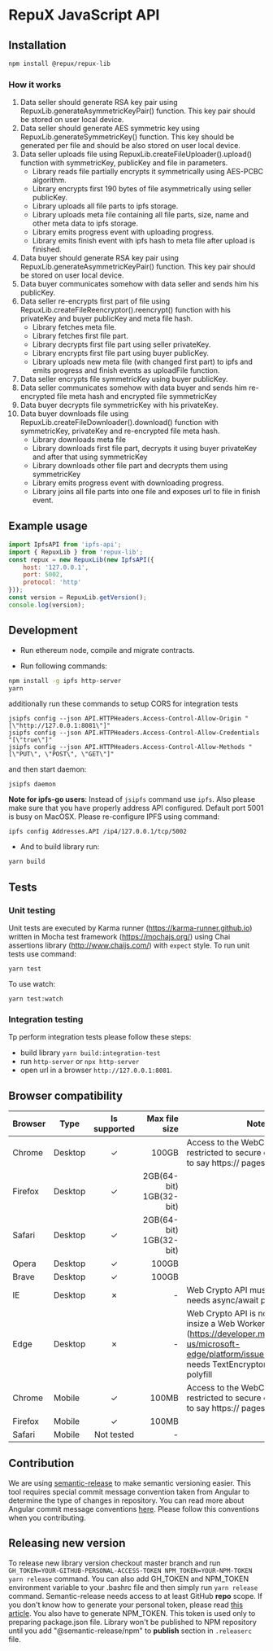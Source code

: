 # RepuX JavaScript API

## Installation
```bash
npm install @repux/repux-lib
```

### How it works
1. Data seller should generate RSA key pair using RepuxLib.generateAsymmetricKeyPair() function. This key pair should be stored on user local device.
2. Data seller should generate AES symmetric key using RepuxLib.generateSymmetricKey() function. This key should be generated per file and should be also stored on user local device.
3. Data seller uploads file using RepuxLib.createFileUploader().upload() function with symmetricKey, publicKey and file in parameters.
   - Library reads file partially encrypts it symmetrically using AES-PCBC algorithm.
   - Library encrypts first 190 bytes of file asymmetrically using seller publicKey.
   - Library uploads all file parts to ipfs storage.
   - Library uploads meta file containing all file parts, size, name and other meta data to ipfs storage.
   - Library emits progress event with uploading progress.
   - Library emits finish event with ipfs hash to meta file after upload is finished.
4. Data buyer should generate RSA key pair using RepuxLib.generateAsymmetricKeyPair() function. This key pair should be stored on user local device.
5. Data buyer communicates somehow with data seller and sends him his publicKey.
6. Data seller re-encrypts first part of file using RepuxLib.createFileReencryptor().reencrypt() function with his privateKey and buyer publicKey and meta file hash.
    - Library fetches meta file.
    - Library fetches first file part.
    - Library decrypts first file part using seller privateKey.
    - Library encrypts first file part using buyer publicKey.
    - Library uploads new meta file (with changed first part) to ipfs and emits progress and finish events as uploadFile function.
7. Data seller encrypts file symmetricKey using buyer publicKey.
8. Data seller communicates somehow with data buyer and sends him re-encrypted file meta hash and encrypted file symmetricKey
9. Data buyer decrypts file symmetricKey with his privateKey.
10. Data buyer downloads file using RepuxLib.createFileDownloader().download() function with symmetricKey, privateKey and re-encrypted file meta hash.
    - Library downloads meta file
    - Library downloads first file part, decrypts it using buyer privateKey and after that using symmetricKey
    - Library downloads other file part and decrypts them using symmetricKey
    - Library emits progress event with downloading progress.
    - Library joins all file parts into one file and exposes url to file in finish event.

## Example usage
```javascript
import IpfsAPI from 'ipfs-api';
import { RepuxLib } from 'repux-lib';
const repux = new RepuxLib(new IpfsAPI({
    host: '127.0.0.1',
    port: 5002,
    protocol: 'http'
}));
const version = RepuxLib.getVersion();
console.log(version);
```

## Development
* Run ethereum node, compile and migrate contracts. 

* Run following commands:
```bash
npm install -g ipfs http-server
yarn
```
    
additionally run these commands to setup CORS for integration tests   
 
    jsipfs config --json API.HTTPHeaders.Access-Control-Allow-Origin "[\"http://127.0.0.1:8081\"]"
    jsipfs config --json API.HTTPHeaders.Access-Control-Allow-Credentials "[\"true\"]"
    jsipfs config --json API.HTTPHeaders.Access-Control-Allow-Methods "[\"PUT\", \"POST\", \"GET\"]"


and then start daemon:

    jsipfs daemon   

**Note for ipfs-go users**: Instead of `jsipfs` command use `ipfs`. Also please make sure that you have properly address API configured. Default port 5001 is busy on MacOSX. Please re-configure IPFS using command:
    
    ipfs config Addresses.API /ip4/127.0.0.1/tcp/5002 

* And to build library run:
```bash
yarn build
```

## Tests

### Unit testing
Unit tests are executed by Karma runner (https://karma-runner.github.io) written in Mocha test framework (https://mochajs.org/) using Chai assertions library (http://www.chaijs.com/) with `expect` style. To run unit tests use command: 

    yarn test
    
To use watch: 

    yarn test:watch    

### Integration testing

Tp perform integration tests please follow these steps:
* build library `yarn build:integration-test` 
* run `http-server` or `npx http-server` 
* open url in a browser `http://127.0.0.1:8081`.

## Browser compatibility

| Browser | Type    | Is supported | Max file size           | Notes |
| ------- | ------- |:------------:| -----------------------:| ----- |
| Chrome  | Desktop | &check;      | 100GB                   | Access to the WebCrypto API is restricted to secure origins (which is to say https:// pages). |
| Firefox | Desktop | &check;      | 2GB(64-bit) 1GB(32-bit) |       |
| Safari  | Desktop | &check;      | 2GB(64-bit) 1GB(32-bit) |       |
| Opera   | Desktop | &check;      | 100GB                   |       |
| Brave   | Desktop | &check;      | 100GB                   |       |
| IE      | Desktop | &cross;      | -                       | Web Crypto API must be prefixed, needs async/await polyfill |
| Edge    | Desktop | &cross;      | -                       | Web Crypto API is not supported insize a Web Worker (https://developer.microsoft.com/en-us/microsoft-edge/platform/issues/7607496/), needs TextEncryptor/TextDecryptor polyfill |
| Chrome  | Mobile  | &check;      | 100MB                   | Access to the WebCrypto API is restricted to secure origins (which is to say https:// pages). |
| Firefox | Mobile  | &check;      | 100MB                   |       |
| Safari  | Mobile  | Not tested   | -                       |       |

## Contribution
We are using [semantic-release](https://github.com/semantic-release/semantic-release) to make semantic versioning easier. 
This tool requires special commit message convention taken from Angular to determine the type of changes in repository. 
You can read more about Angular commit message conventions [here](https://github.com/angular/angular.js/blob/master/DEVELOPERS.md#-git-commit-guidelines).
Please follow this conventions when you contributing.

## Releasing new version
To release new library version checkout master branch and run `GH_TOKEN=YOUR-GITHUB-PERSONAL-ACCESS-TOKEN NPM_TOKEN=YOUR-NPM-TOKEN yarn release` command.
You can also add GH_TOKEN and NPM_TOKEN environment variable to your .bashrc file and then simply run `yarn release` command.
Semantic-release needs access to at least GitHub **repo** scope. If you don't know how to generate your personal token, please read 
[this article](https://help.github.com/articles/creating-a-personal-access-token-for-the-command-line/). You also have to generate NPM_TOKEN. This 
token is used only to preparing package.json file. Library won't be published to NPM repository until you add "@semantic-release/npm" to **publish** section
in `.releaserc` file.
